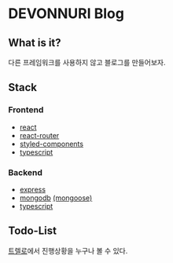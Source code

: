 # DEVONNURI Blog

## What is it?

다른 프레임워크를 사용하지 않고 블로그를 만들어보자.

## Stack
### Frontend
* [react](https://reactjs.org/)
* [react-router](https://reacttraining.com/react-router/)
* [styled-components](https://www.styled-components.com/)
* [typescript](https://www.typescriptlang.org/)

### Backend
* [express](expressjs.com)
* [mongodb](https://www.mongodb.com/) [(mongoose)](http://mongoosejs.com/)
* [typescript](https://www.typescriptlang.org/)


## Todo-List

[트렐로](https://trello.com/b/hNA5Hj3K)에서 진행상황을 누구나 볼 수 있다.